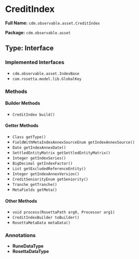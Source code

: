 # CreditIndex

**Full Name:** `cdm.observable.asset.CreditIndex`

**Package:** `cdm.observable.asset`

## Type: Interface

### Implemented Interfaces

- `cdm.observable.asset.IndexBase`
- `com.rosetta.model.lib.GlobalKey`

### Methods

#### Builder Methods

- `CreditIndex build()`

#### Getter Methods

- `Class getType()`
- `FieldWithMetaIndexAnnexSourceEnum getIndexAnnexSource()`
- `Date getIndexAnnexDate()`
- `SettledEntityMatrix getSettledEntityMatrix()`
- `Integer getIndexSeries()`
- `BigDecimal getIndexFactor()`
- `List getExcludedReferenceEntity()`
- `Integer getIndexAnnexVersion()`
- `CreditSeniorityEnum getSeniority()`
- `Tranche getTranche()`
- `MetaFields getMeta()`

#### Other Methods

- `void process(RosettaPath arg0, Processor arg1)`
- `CreditIndexBuilder toBuilder()`
- `RosettaMetaData metaData()`

### Annotations

- **RuneDataType**
- **RosettaDataType**

